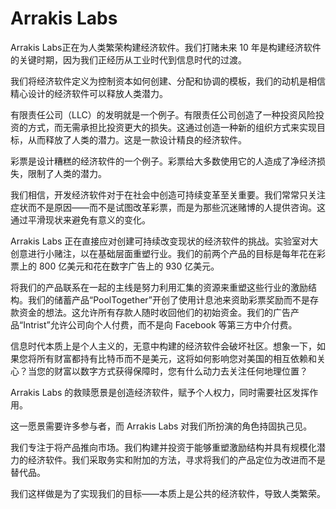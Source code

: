 # Arrakis Labs


Arrakis Labs正在为人类繁荣构建经济软件。我们打赌未来 10 年是构建经济软件的关键时期，因为我们正经历从工业时代到信息时代的过渡。

我们将经济软件定义为控制资本如何创建、分配和协调的模板，我们的动机是相信精心设计的经济软件可以释放人类潜力。

有限责任公司（LLC）的发明就是一个例子。有限责任公司创造了一种投资风险投资的方式，而无需承担比投资更大的损失。这通过创造一种新的组织方式来实现目标，从而释放了人类的潜力。这是一款设计精良的经济软件。

彩票是设计糟糕的经济软件的一个例子。彩票给大多数使用它的人造成了净经济损失，限制了人类的潜力。

我们相信，开发经济软件对于在社会中创造可持续变革至关重要。我们常常只关注症状而不是原因——而不是试图改革彩票，而是为那些沉迷赌博的人提供咨询。这通过平滑现状来避免有意义的变化。

Arrakis Labs 正在直接应对创建可持续改变现状的经济软件的挑战。实验室对大创意进行小赌注，以在基础层面重塑行业。我们的前两个产品的目标是每年花在彩票上的 800 亿美元和花在数字广告上的 930 亿美元。

将我们的产品联系在一起的主线是努力利用汇集的资源来重塑这些行业的激励结构。我们的储蓄产品“PoolTogether”开创了使用计息池来资助彩票奖励而不是存款资金的想法。这允许所有存款人随时收回他们的初始资金。我们的广告产品“Intrist”允许公司向个人付费，而不是向 Facebook 等第三方中介付费。

信息时代本质上是个人主义的，无意中构建的经济软件会破坏社区。想象一下，如果您将所有财富都持有比特币而不是美元，这将如何影响您对美国的相互依赖和关心？当您的财富以数字方式获得保障时，您有什么动力去关注任何地理位置？

Arrakis Labs 的救赎愿景是创造经济软件，赋予个人权力，同时需要社区发挥作用。   

这一愿景需要许多参与者，而 Arrakis Labs 对我们所扮演的角色持固执己见。

我们专注于将产品推向市场。我们构建并投资于能够重塑激励结构并具有规模化潜力的经济软件。我们采取务实和附加的方法，寻求将我们的产品定位为改进而不是替代品。

我们这样做是为了实现我们的目标——本质上是公共的经济软件，导致人类繁荣。

